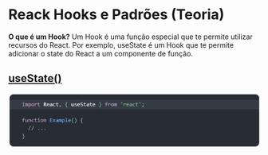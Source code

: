 # Reack Hooks e Padrões (Teoria)

**O que é um Hook?** Um Hook é uma função especial que te permite utilizar recursos do React. Por exemplo, useState é um Hook que te permite adicionar o state do React a um componente de função.

## [useState()](https://pt-br.reactjs.org/docs/hooks-state.html)

![](src/images/useState.jpg)

